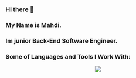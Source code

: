 ### Hi there 👋
### My Name is Mahdi.
### Im junior Back-End Software Engineer.
### Some of Languages and Tools I Work With:
<p align="center">
  <a href="https://skillicons.dev">
    <img src="https://skillicons.dev/icons?i=cs,dotnet,js,linux,windows,rider,visualstudio,vscode,git,github,stackoverflow,postman" />
  </a>
</p>
</br>
<!--
<p align="center">
  <a href="https://skillicons.dev">
    <img src="https://skillicons.dev/icons?i=visualstudio,vscode,git,github,stackoverflow,postman" />
  </a>
</p>
-->
<!--
**mahdisilawi/mahdisilawi** is a ✨ _special_ ✨ repository because its `README.md` (this file) appears on your GitHub profile.

Here are some ideas to get you started:

- 🔭 I’m currently working on ...
- 🌱 I’m currently learning ...
- 👯 I’m looking to collaborate on ...
- 🤔 I’m looking for help with ...
- 💬 Ask me about ...
- 📫 How to reach me: ...
- 😄 Pronouns: ...
- ⚡ Fun fact: ...
-->
